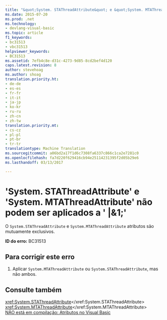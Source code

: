 ```yaml
---
title: "&quot;System. STAThreadAttribute&quot; e &quot;System. MTAThreadAttribute&quot; não podem ser aplicados a &quot; |&1;&quot; | Documentos do Microsoft"
ms.date: 2015-07-20
ms.prod: .net
ms.technology:
- devlang-visual-basic
ms.topic: article
f1_keywords:
- bc31513
- vbc31513
helpviewer_keywords:
- BC31513
ms.assetid: 7efb4c8e-d31c-4273-9d85-8cd2bef4d120
caps.latest.revision: 8
author: stevehoag
ms.author: shoag
translation.priority.ht:
- de-de
- es-es
- fr-fr
- it-it
- ja-jp
- ko-kr
- ru-ru
- zh-cn
- zh-tw
translation.priority.mt:
- cs-cz
- pl-pl
- pt-br
- tr-tr
translationtype: Machine Translation
ms.sourcegitcommit: a06bd2a17f1d6c7308fa6337c866c1ca2e7281c0
ms.openlocfilehash: fa7d220f629416cb94e25114231395f2d05b29e6
ms.lasthandoff: 03/13/2017

---
```

# <a name="39systemstathreadattribute39-and-39systemmtathreadattribute39-cannot-both-be-applied-to-39139"></a>'System. STAThreadAttribute' e 'System. MTAThreadAttribute' não podem ser aplicados a ' |&1;'
O `System.STAThreadAttribute` e `System.MTAThreadAttribute` atributos são mutuamente exclusivos.  
  
 **ID do erro:** BC31513  
  
## <a name="to-correct-this-error"></a>Para corrigir este erro  
  
1.  Aplicar `System.MTAThreadAttribute` ou `System.STAThreadAttribute`, mas não ambos.  
  
## <a name="see-also"></a>Consulte também  
 <xref:System.STAThreadAttribute></xref:System.STAThreadAttribute>   
 <xref:System.MTAThreadAttribute></xref:System.MTAThreadAttribute>   
 [NÃO está em compilação: Atributos no Visual Basic](http://msdn.microsoft.com/en-us/620bfc0e-4582-4c8b-8432-ebc5c3dccc22)
